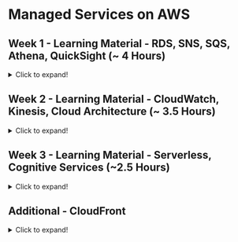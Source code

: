 # Managed Services on AWS

## Week 1 - Learning Material - RDS, SNS, SQS, Athena, QuickSight (~ 4 Hours)
<details>
  <summary>Click to expand!</summary>
 
### Module 1 - Overview of Managed Services(~5mins)

### Module 2 - RDS with ElastiCache (1hr30mins)

### Module 3 - Simple Notification Service - SNS(~15mins)

### Module 4 - Simple Queue Service - SQS(~1hr)

### Module 5 - AWS Athena(~30mins)

### Module 6 - AWS Quicksight(~20mins)

</details>

## Week 2 - Learning Material - CloudWatch, Kinesis, Cloud Architecture (~ 3.5 Hours)
<details>
  <summary>Click to expand!</summary>

### Module 7 - Amazon CloudWatch(~45mins)

### Module 8 - Amazon Kinesis & Agent(~1hr)

### Module 9 - Architecting for Cloud (~40mins)

### Module 10 - Sample app with cost considerations (~15mins)

### Module 11 - Data Architecture and Serverless Approach(~30mins)

</details>

## Week 3 - Learning Material - Serverless, Cognitive Services (~2.5 Hours)

<details>
  <summary>Click to expand!</summary>
 
## Serverless

### Module 12 - Serverless-AWS Lambda(1.5hrs)

## Cognitive Services

### Module 13 - Cognitive services introduction and setup (~15mins)

### Module 14 - Image analysis with Rekognition (~15mins)

### Module 15 - Language and sentiment anslysis with Comprehend (~10mins)

### Module 16 - Text to speech with Polly (~10mins)

</details>

## Additional - CloudFront
<details>
  <summary>Click to expand!</summary>
 
#### Introduction to Amazon CloudFront 
https://www.youtube.com/watch?v=AT-nHW3_SVI&feature=youtu.be&ab_channel=AmazonWebServices

#### What Is Amazon CloudFront? 
https://docs.aws.amazon.com/AmazonCloudFront/latest/DeveloperGuide/Introduction.html#HowCloudFrontWorksOverview


#### CloudFront - DIY  
https://docs.aws.amazon.com/AmazonCloudFront/latest/DeveloperGuide/GettingStarted.SimpleDistribution.html#GettingStartedCreateDistribution

</details>

